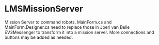 # LMSMissionServer
Mission Server to command robots.
MainForm.cs and MainForm.Designer.cs need to replace those in Joeri van Belle EV3Messenger to transform it into a mission server.  More connections and buttons may be added as needed.
